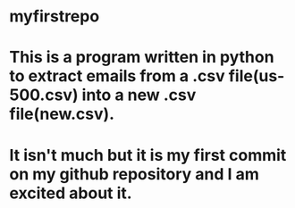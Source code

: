 # myfirstrepo
# This is a program written in python to extract emails from a .csv file(us-500.csv) into a new .csv file(new.csv).
# It isn't much but it is my first commit on my github repository and I am excited about it.
